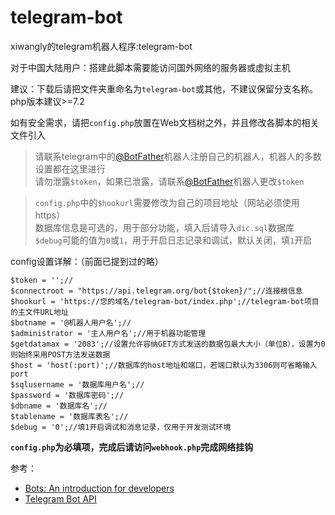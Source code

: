 # telegram-bot
xiwangly的telegram机器人程序:telegram-bot

[@BotFather]:https://t.me/BotFather

对于中国大陆用户：搭建此脚本需要能访问国外网络的服务器或虚拟主机

建议：下载后请把文件夹重命名为`telegram-bot`或其他，不建议保留分支名称。php版本建议>=7.2

如有安全需求，请把`config.php`放置在Web文档树之外，并且修改各脚本的相关文件引入

>请联系telegram中的[@BotFather]机器人注册自己的机器人，机器人的多数设置都在这里进行<br/>
>请勿泄露`$token`，如果已泄露，请联系[@BotFather]机器人更改`$token`<br/>

>`config.php`中的`$hookurl`需要修改为自己的项目地址（网站必须使用https）<br/>
数据库信息是可选的，用于部分功能，填入后请导入`dic.sql`数据库<br/>
`$debug`可能的值为`0`或`1`，用于开启日志记录和调试，默认关闭，填`1`开启

config设置详解：（前面已提到过的略）

```
$token = '';//
$connectroot = "https://api.telegram.org/bot{$token}/";//连接根信息
$hookurl = 'https://您的域名/telegram-bot/index.php';//telegram-bot项目的主文件URL地址
$botname = '@机器人用户名';//
$administrator = '主人用户名';//用于机器功能管理
$getdatamax = '2083';//设置允许容纳GET方式发送的数据包最大大小（单位B），设置为0则始终采用POST方法发送数据
$host = 'host(:port)';//数据库的host地址和端口，若端口默认为3306则可省略输入port
$sqlusername = '数据库用户名';//
$password = '数据库密码';//
$dbname = '数据库名';//
$tablename = '数据库表名';//
$debug = '0';//填1开启调试和消息记录，仅用于开发测试环境
```

**`config.php`为必填项，完成后请访问`webhook.php`完成网络挂钩**

参考：
* [Bots: An introduction for developers](https://core.telegram.org/bots)
* [Telegram Bot API](https://core.telegram.org/bots/api)
